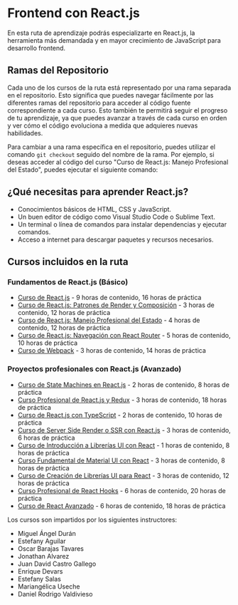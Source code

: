 # Frontend con React.js

En esta ruta de aprendizaje podrás especializarte en React.js, la herramienta más demandada y en mayor crecimiento de JavaScript para desarrollo frontend.

## Ramas del Repositorio

Cada uno de los cursos de la ruta está representado por una rama separada en el repositorio. Esto significa que puedes navegar fácilmente por las diferentes ramas del repositorio para acceder al código fuente correspondiente a cada curso. Esto también te permitirá seguir el progreso de tu aprendizaje, ya que puedes avanzar a través de cada curso en orden y ver cómo el código evoluciona a medida que adquieres nuevas habilidades.

Para cambiar a una rama específica en el repositorio, puedes utilizar el comando `git checkout` seguido del nombre de la rama. Por ejemplo, si deseas acceder al código del curso "Curso de React.js: Manejo Profesional del Estado", puedes ejecutar el siguiente comando:



## ¿Qué necesitas para aprender React.js?

- Conocimientos básicos de HTML, CSS y JavaScript.
- Un buen editor de código como Visual Studio Code o Sublime Text.
- Un terminal o línea de comandos para instalar dependencias y ejecutar comandos.
- Acceso a internet para descargar paquetes y recursos necesarios.

## Cursos incluidos en la ruta

### Fundamentos de React.js (Básico)

- [Curso de React.js](link) - 9 horas de contenido, 16 horas de práctica
- [Curso de React.js: Patrones de Render y Composición](link) - 3 horas de contenido, 12 horas de práctica
- [Curso de React.js: Manejo Profesional del Estado](link) - 4 horas de contenido, 12 horas de práctica
- [Curso de React.js: Navegación con React Router](link) - 5 horas de contenido, 10 horas de práctica
- [Curso de Webpack](link) - 3 horas de contenido, 14 horas de práctica

### Proyectos profesionales con React.js (Avanzado)

- [Curso de State Machines en React.js](link) - 2 horas de contenido, 8 horas de práctica
- [Curso Profesional de React.js y Redux](link) - 3 horas de contenido, 18 horas de práctica
- [Curso de React.js con TypeScript](link) - 2 horas de contenido, 10 horas de práctica
- [Curso de Server Side Render o SSR con React.js](link) - 3 horas de contenido, 6 horas de práctica
- [Curso de Introducción a Librerías UI con React](link) - 1 horas de contenido, 8 horas de práctica
- [Curso Fundamental de Material UI con React](link) - 3 horas de contenido, 8 horas de práctica
- [Curso de Creación de Librerías UI para React](link) - 3 horas de contenido, 12 horas de práctica
- [Curso Profesional de React Hooks](link) - 6 horas de contenido, 20 horas de práctica
- [Curso de React Avanzado](link) - 6 horas de contenido, 18 horas de práctica

Los cursos son impartidos por los siguientes instructores:
- Miguel Ángel Durán
- Estefany Aguilar
- Oscar Barajas Tavares
- Jonathan Alvarez
- Juan David Castro Gallego
- Enrique Devars
- Estefany Salas
- Mariangélica Useche
- Daniel Rodrigo Valdivieso
